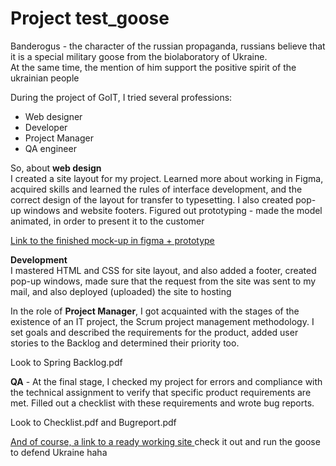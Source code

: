 # Project test_goose
Banderogus - the character of the russian propaganda, russians believe that it is a special military goose from the biolaboratory of Ukraine.<br>
At the same time, the mention of him support the positive spirit of the ukrainian people

During the project of GoIT, I tried several professions:
* Web designer
* Developer
* Project Manager
* QA engineer

So, about **web design**<br>
I created a site layout for my project. Learned more about working in Figma, acquired skills and learned the rules of interface development, and the correct design of the layout for transfer to typesetting. I also created pop-up windows and website footers. Figured out prototyping - made the model animated, in order to present it to the customer

[Link to the finished mock-up in figma + prototype ](https://www.figma.com/file/Cesm2IXRoVe2CJOWeXENkR/Content-(Copy)?node-id=0%3A1)
  

**Development**<br>
I mastered HTML and CSS for site layout, and also added a footer, created pop-up windows, made sure that the request from the site was sent to my mail, and also deployed (uploaded) the site to hosting
  

In the role of **Project Manager**, I got acquainted with the stages of the existence of an IT project, the Scrum project management methodology. I set goals and described the requirements for the product, added user stories to the Backlog and determined their priority too. 
  
Look to Spring Backlog.pdf 

**QA** - At the final stage, I checked my project for errors and compliance with the technical assignment to verify that specific product requirements are met.
Filled out a checklist with these requirements and wrote bug reports.
  
Look to Checklist.pdf and Bugreport.pdf

  [And of course, a link to a ready working site ](https://lucky-entremet-d8185b.netlify.app/) check it out and run the goose to defend Ukraine haha

